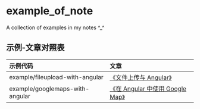 # example_of_note
A collection of examples in my notes ^_^

## 示例-文章对照表
| 示例代码        | 文章   |
| :------------- | :------------- |
| example/fileupload-with-angular | [《文件上传与 Angular》](http://www.jianshu.com/p/6bea6662fd74)       |
| example/googlemaps-with-angular | [《在 Angular 中使用 Google Map》 ](http://www.jianshu.com/p/c47d72d522dc)       |
